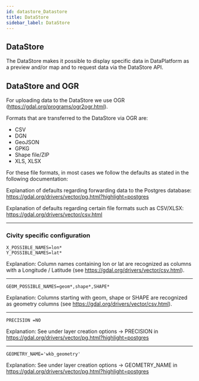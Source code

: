 ```yaml
---
id: datastore_Datastore
title: DataStore
sidebar_label: DataStore
---
```


## DataStore

The DataStore makes it possible to display specific data in DataPlatform as a preview and/or map and to request data via the DataStore API.

## DataStore and OGR

For uploading data to the DataStore we use OGR (https://gdal.org/programs/ogr2ogr.html).

Formats that are transferred to the DataStore via OGR are:

- CSV
- DGN
- GeoJSON
- GPKG
- Shape file/ZIP
- XLS, XLSX

For these file formats, in most cases we follow the defaults as stated in the following documentation:

Explanation of defaults regarding forwarding data to the Postgres database:
https://gdal.org/drivers/vector/pg.html?highlight=postgres

Explanation of defaults regarding certain file formats such as CSV/XLSX:
https://gdal.org/drivers/vector/csv.html

---

### Civity specific configuration

```
X_POSSIBLE_NAMES=lon*
Y_POSSIBLE_NAMES=lat*
```

Explanation: Column names containing lon or lat are recognized as columns with a Longitude / Latitude (see https://gdal.org/drivers/vector/csv.html).

---

```
GEOM_POSSIBLE_NAMES=geom*,shape*,SHAPE*
```

Explanation: Columns starting with geom, shape or SHAPE are recognized as geometry columns (see https://gdal.org/drivers/vector/csv.html).

---

```
PRECISION =NO
```

Explanation: See under layer creation options -> PRECISION in https://gdal.org/drivers/vector/pg.html?highlight=postgres

---

```
GEOMETRY_NAME='wkb_geometry'
```

Explanation: See under layer creation options -> GEOMETRY_NAME in https://gdal.org/drivers/vector/pg.html?highlight=postgres
